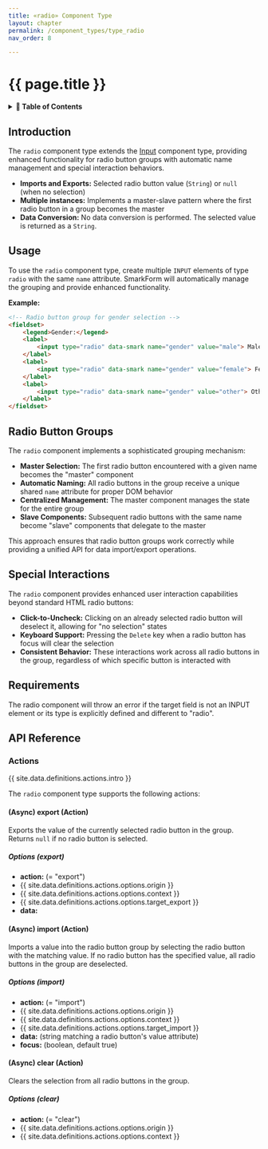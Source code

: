 ```yaml
---
title: «radio» Component Type
layout: chapter
permalink: /component_types/type_radio
nav_order: 8

---
```


# {{ page.title }}

<details class="chaptertoc">
<summary>
<strong>📖 Table of Contents</strong>
</summary>

  {{ "
<!-- vim-markdown-toc GitLab -->

* [Introduction](#introduction)
* [Usage](#usage)
* [Radio Button Groups](#radio-button-groups)
* [Special Interactions](#special-interactions)
* [Requirements](#requirements)
* [API Reference](#api-reference)
    * [Actions](#actions)
        * [(Async) export (Action)](#async-export-action)
            * [Options (export)](#options-export)
        * [(Async) import (Action)](#async-import-action)
            * [Options (import)](#options-import)
        * [(Async) clear (Action)](#async-clear-action)
            * [Options (clear)](#options-clear)

<!-- vim-markdown-toc -->
       " | markdownify }}

</details>

## Introduction

The `radio` component type extends the [Input](/component_types/type_input) component type, providing enhanced functionality for radio button groups with automatic name management and special interaction behaviors.

- **Imports and Exports:** Selected radio button value (`String`) or `null` (when no selection)
- **Multiple instances:** Implements a master-slave pattern where the first radio button in a group becomes the master
- **Data Conversion:** No data conversion is performed. The selected value is returned as a `String`.

## Usage

To use the `radio` component type, create multiple `INPUT` elements of type `radio` with the same `name` attribute. SmarkForm will automatically manage the grouping and provide enhanced functionality.

**Example:**

```html
<!-- Radio button group for gender selection -->
<fieldset>
    <legend>Gender:</legend>
    <label>
        <input type="radio" data-smark name="gender" value="male"> Male
    </label>
    <label>
        <input type="radio" data-smark name="gender" value="female"> Female
    </label>
    <label>
        <input type="radio" data-smark name="gender" value="other"> Other
    </label>
</fieldset>
```

## Radio Button Groups

The `radio` component implements a sophisticated grouping mechanism:

- **Master Selection:** The first radio button encountered with a given name becomes the "master" component
- **Automatic Naming:** All radio buttons in the group receive a unique shared `name` attribute for proper DOM behavior
- **Centralized Management:** The master component manages the state for the entire group
- **Slave Components:** Subsequent radio buttons with the same name become "slave" components that delegate to the master

This approach ensures that radio button groups work correctly while providing a unified API for data import/export operations.

## Special Interactions

The `radio` component provides enhanced user interaction capabilities beyond standard HTML radio buttons:

- **Click-to-Uncheck:** Clicking on an already selected radio button will deselect it, allowing for "no selection" states
- **Keyboard Support:** Pressing the `Delete` key when a radio button has focus will clear the selection
- **Consistent Behavior:** These interactions work across all radio buttons in the group, regardless of which specific button is interacted with

## Requirements

The radio component will throw an error if the target field is not an INPUT element or its type is explicitly defined and different to "radio".


## API Reference

### Actions

{{ site.data.definitions.actions.intro }}

The `radio` component type supports the following actions:

#### (Async) export (Action)

Exports the value of the currently selected radio button in the group. Returns `null` if no radio button is selected.

##### Options (export)

  * **action:** (= "export")
  * {{ site.data.definitions.actions.options.origin }}
  * {{ site.data.definitions.actions.options.context }}
  * {{ site.data.definitions.actions.options.target_export }}
  * **data:**

#### (Async) import (Action)

Imports a value into the radio button group by selecting the radio button with the matching value. If no radio button has the specified value, all radio buttons in the group are deselected.

##### Options (import)

  * **action:** (= "import")
  * {{ site.data.definitions.actions.options.origin }}
  * {{ site.data.definitions.actions.options.context }}
  * {{ site.data.definitions.actions.options.target_import }}
  * **data:** (string matching a radio button's value attribute)
  * **focus:** (boolean, default true)

#### (Async) clear (Action)

Clears the selection from all radio buttons in the group.

##### Options (clear)

  * **action:** (= "clear")
  * {{ site.data.definitions.actions.options.origin }}
  * {{ site.data.definitions.actions.options.context }}
